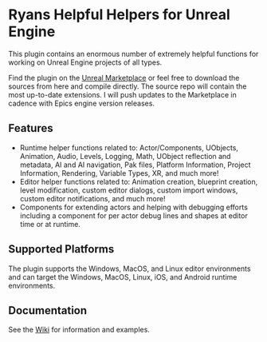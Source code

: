 # Ryans Helpful Helpers for Unreal Engine
This plugin contains an enormous number of extremely helpful functions for working on Unreal Engine projects of all types.

Find the plugin on the [Unreal Marketplace](https://github.com/rfsheffer/RyansUE4Helpers/wiki) or feel free to download the sources from here and compile directly. The source repo will contain the most up-to-date extensions. I will push updates to the Marketplace in cadence with Epics engine version releases.

## Features
- Runtime helper functions related to: Actor/Components, UObjects, Animation, Audio, Levels, Logging, Math, UObject reflection and metadata, AI and AI navigation, Pak files, Platform Information, Project Information, Rendering, Variable Types, XR, and much more!
- Editor helper functions related to: Animation creation, blueprint creation, level modification, custom editor dialogs, custom import windows, custom editor notifications, and much more!
- Components for extending actors and helping with debugging efforts including a component for per actor debug lines and shapes at editor time or at runtime.

## Supported Platforms
The plugin supports the Windows, MacOS, and Linux editor environments and can target the Windows, MacOS, Linux, iOS, and Android runtime environments.

## Documentation
See the [Wiki](https://github.com/rfsheffer/RyansUE4Helpers/wiki) for information and examples.